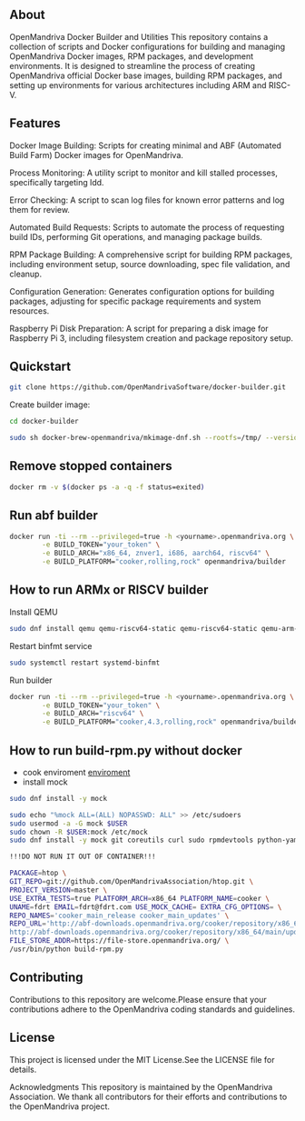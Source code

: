 ## About

OpenMandriva Docker Builder and Utilities
This repository contains a collection of scripts and Docker configurations for building and managing OpenMandriva Docker images, RPM packages, and development environments.
It is designed to streamline the process of creating OpenMandriva official Docker base images, building RPM packages, and setting up environments for various architectures including ARM and RISC-V.

## Features

Docker Image Building: Scripts for creating minimal and ABF (Automated Build Farm) Docker images for OpenMandriva.

Process Monitoring: A utility script to monitor and kill stalled processes, specifically targeting ldd.

Error Checking: A script to scan log files for known error patterns and log them for review.

Automated Build Requests: Scripts to automate the process of requesting build IDs, performing Git operations, and managing package builds.

RPM Package Building: A comprehensive script for building RPM packages, including environment setup, source downloading, spec file validation, and cleanup.

Configuration Generation: Generates configuration options for building packages, adjusting for specific package requirements and system resources.

Raspberry Pi Disk Preparation: A script for preparing a disk image for Raspberry Pi 3, including filesystem creation and package repository setup.

## Quickstart

```bash
git clone https://github.com/OpenMandrivaSoftware/docker-builder.git
```
Create builder image:

```bash
cd docker-builder
```

```bash
sudo sh docker-brew-openmandriva/mkimage-dnf.sh --rootfs=/tmp/ --version=cooker --arch=x86_64 --with-builder
```

## Remove stopped containers
```bash
docker rm -v $(docker ps -a -q -f status=exited)
```

## Run abf builder
```bash
docker run -ti --rm --privileged=true -h <yourname>.openmandriva.org \
        -e BUILD_TOKEN="your_token" \
        -e BUILD_ARCH="x86_64, znver1, i686, aarch64, riscv64" \
        -e BUILD_PLATFORM="cooker,rolling,rock" openmandriva/builder
```

## How to run ARMx or RISCV  builder
Install QEMU
```bash
sudo dnf install qemu qemu-riscv64-static qemu-riscv64-static qemu-arm-static qemu-aarch64-static
```
Restart binfmt service
```bash
sudo systemctl restart systemd-binfmt
```
Run builder

```bash
docker run -ti --rm --privileged=true -h <yourname>.openmandriva.org \
        -e BUILD_TOKEN="your_token" \
        -e BUILD_ARCH="riscv64" \
        -e BUILD_PLATFORM="cooker,4.3,rolling,rock" openmandriva/builder
```

## How to run build-rpm.py without docker
* cook enviroment [enviroment](https://github.com/OpenMandrivaSoftware/docker-builder/blob/master/Dockerfile.builder#L6)
* install mock
```bash
sudo dnf install -y mock
```
```bash
sudo echo "%mock ALL=(ALL) NOPASSWD: ALL" >> /etc/sudoers
sudo usermod -a -G mock $USER
sudo chown -R $USER:mock /etc/mock
sudo dnf install -y mock git coreutils curl sudo rpmdevtools python-yaml
```


```bash
!!!DO NOT RUN IT OUT OF CONTAINER!!!

PACKAGE=htop \
GIT_REPO=git://github.com/OpenMandrivaAssociation/htop.git \
PROJECT_VERSION=master \
USE_EXTRA_TESTS=true PLATFORM_ARCH=x86_64 PLATFORM_NAME=cooker \
UNAME=fdrt EMAIL=fdrt@fdrt.com USE_MOCK_CACHE= EXTRA_CFG_OPTIONS= \
REPO_NAMES='cooker_main_release cooker_main_updates' \
REPO_URL='http://abf-downloads.openmandriva.org/cooker/repository/x86_64/main/release \
http://abf-downloads.openmandriva.org/cooker/repository/x86_64/main/updates' \
FILE_STORE_ADDR=https://file-store.openmandriva.org/ \
/usr/bin/python build-rpm.py
```

## Contributing
Contributions to this repository are welcome.Please ensure that your contributions adhere to the OpenMandriva coding standards and guidelines.

## License
This project is licensed under the MIT License.See the LICENSE file for details.

Acknowledgments
This repository is maintained by the OpenMandriva Association.
We thank all contributors for their efforts and contributions to the OpenMandriva project.
